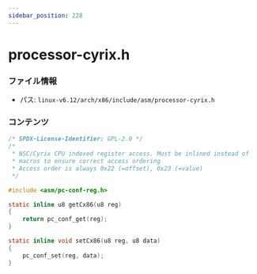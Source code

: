 ```yaml
---
sidebar_position: 228
---
```

# processor-cyrix.h

### ファイル情報

- パス: `linux-v6.12/arch/x86/include/asm/processor-cyrix.h`

### コンテンツ

```h
/* SPDX-License-Identifier: GPL-2.0 */
/*
 * NSC/Cyrix CPU indexed register access. Must be inlined instead of
 * macros to ensure correct access ordering
 * Access order is always 0x22 (=offset), 0x23 (=value)
 */

#include <asm/pc-conf-reg.h>

static inline u8 getCx86(u8 reg)
{
	return pc_conf_get(reg);
}

static inline void setCx86(u8 reg, u8 data)
{
	pc_conf_set(reg, data);
}

```
